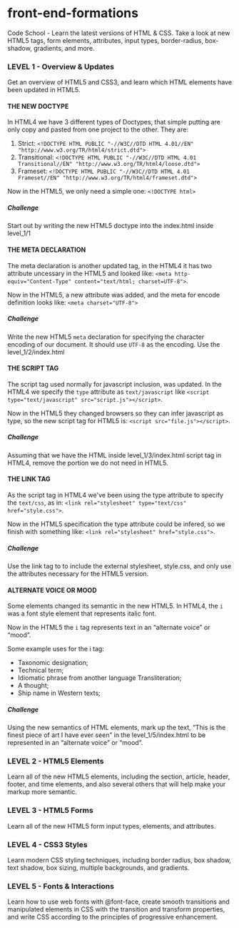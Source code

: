 front-end-formations
====================

Code School - Learn the latest versions of HTML &amp; CSS. Take a look at new HTML5 tags, form elements, attributes, input types, border-radius, box-shadow, gradients, and more.

### LEVEL 1 - Overview & Updates
Get an overview of HTML5 and CSS3, and learn which HTML elements have been updated in HTML5. 

#### THE NEW DOCTYPE
In HTML4 we have 3 different types of Doctypes, that simple putting are only copy and pasted from one project to the other. They are:

1. Strict: `<!DOCTYPE HTML PUBLIC "-//W3C//DTD HTML 4.01//EN" "http://www.w3.org/TR/html4/strict.dtd">`
2. Transitional: `<!DOCTYPE HTML PUBLIC "-//W3C//DTD HTML 4.01 Transitional//EN" "http://www.w3.org/TR/html4/loose.dtd">`
3. Frameset: `<!DOCTYPE HTML PUBLIC "-//W3C//DTD HTML 4.01 Frameset//EN" "http://www.w3.org/TR/html4/frameset.dtd">`

Now in the HTML5, we only need a simple one: `<!DOCTYPE html>`

##### Challenge
Start out by writing the new HTML5 doctype into the index.html inside level_1/1


#### THE META DECLARATION
The meta declaration is another updated tag, in the HTML4 it has two attribute uncessary in the HTML5 and looked like: `<meta http-equiv="Content-Type" content="text/html; charset=UTF-8">`. 

Now in the HTML5, a new attribute was added, and the meta for encode definition looks like: `<meta charset="UTF-8">`

##### Challenge
Write the new HTML5 `meta` declaration for specifying the character encoding of our document. It should use `UTF-8` as the encoding. Use the level_1/2/index.html

#### THE SCRIPT TAG
The script tag used normally for javascript inclusion, was updated. In the HTML4 we specify the `type` attribute as `text/javascript` like `<script type="text/javascript" src="script.js"></script>`. 

Now in the HTML5 they changed browsers so they can infer javascript as type, so the new script tag for HTML5 is: `<script src="file.js"></script>`.

##### Challenge
Assuming that we have the HTML inside level_1/3/index.html script tag in HTML4, remove the portion we do not need in HTML5.

#### THE LINK TAG

As the script tag in HTML4 we've been using the type attribute to specify the `text/css`, as in: `<link rel="stylesheet" type="text/css" href="style.css">`.

Now in the HTML5 specification the type attribute could be infered, so we finish with something like: `<link rel="stylesheet" href="style.css">`.

##### Challenge
Use the link tag to to include the external stylesheet, style.css, and only use the attributes necessary for the HTML5 version.

#### ALTERNATE VOICE OR MOOD
Some elements changed its semantic in the new HTML5. In HTML4, the `i` was a font style element that represents italic font. 

Now in the HTML5 the `i` tag represents text in an “alternate voice” or “mood”.

Some example uses for the i tag:
* Taxonomic designation;
* Technical term;
* Idiomatic phrase from another language Transliteration;
* A thought;
* Ship name in Western texts;

##### Challenge 
Using the new semantics of HTML elements, mark up the text, “This is the finest piece of art I have ever seen” in the level_1/5/index.html to be represented in an “alternate voice” or “mood”.

### LEVEL 2 - HTML5 Elements
Learn all of the new HTML5 elements, including the section, article, header, footer, and time elements, and also several others that will help make your markup more semantic.

### LEVEL 3 - HTML5 Forms
Learn all of the new HTML5 form input types, elements, and attributes.

### LEVEL 4 - CSS3 Styles
Learn modern CSS styling techniques, including border radius, box shadow, text shadow, box sizing, multiple backgrounds, and gradients.

### LEVEL 5 - Fonts & Interactions
Learn how to use web fonts with @font-face, create smooth transitions and manipulated elements in CSS with the transition and transform properties, and write CSS according to the principles of progressive enhancement.